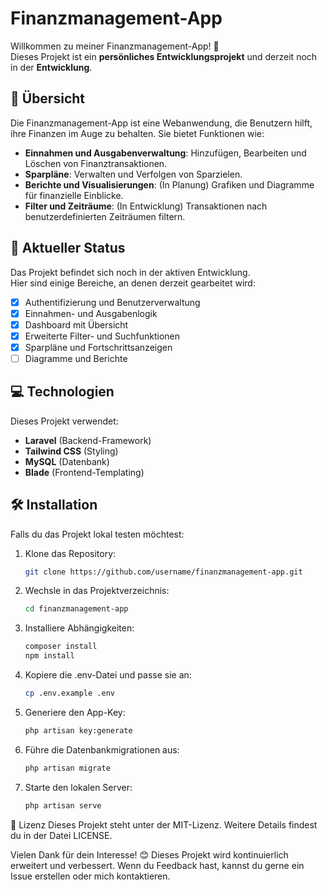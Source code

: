 # Finanzmanagement-App

Willkommen zu meiner Finanzmanagement-App! 🚀  
Dieses Projekt ist ein **persönliches Entwicklungsprojekt** und derzeit noch in der **Entwicklung**.

## 📌 Übersicht

Die Finanzmanagement-App ist eine Webanwendung, die Benutzern hilft, ihre Finanzen im Auge zu behalten. Sie bietet Funktionen wie:

- **Einnahmen und Ausgabenverwaltung**: Hinzufügen, Bearbeiten und Löschen von Finanztransaktionen.
- **Sparpläne**: Verwalten und Verfolgen von Sparzielen.
- **Berichte und Visualisierungen**: (In Planung) Grafiken und Diagramme für finanzielle Einblicke.
- **Filter und Zeiträume**: (In Entwicklung) Transaktionen nach benutzerdefinierten Zeiträumen filtern.

## 🚧 Aktueller Status

Das Projekt befindet sich noch in der aktiven Entwicklung.  
Hier sind einige Bereiche, an denen derzeit gearbeitet wird:

- [x] Authentifizierung und Benutzerverwaltung
- [x] Einnahmen- und Ausgabenlogik
- [x] Dashboard mit Übersicht
- [x] Erweiterte Filter- und Suchfunktionen
- [x] Sparpläne und Fortschrittsanzeigen
- [ ] Diagramme und Berichte

## 💻 Technologien

Dieses Projekt verwendet:

- **Laravel** (Backend-Framework)
- **Tailwind CSS** (Styling)
- **MySQL** (Datenbank)
- **Blade** (Frontend-Templating)

## 🛠️ Installation

Falls du das Projekt lokal testen möchtest:

1. Klone das Repository:
   ```bash
   git clone https://github.com/username/finanzmanagement-app.git
   
2. Wechsle in das Projektverzeichnis:
   ```bash
   cd finanzmanagement-app
   
3. Installiere Abhängigkeiten:
   ```bash
   composer install
   npm install

4. Kopiere die .env-Datei und passe sie an:
   ```bash
   cp .env.example .env

5. Generiere den App-Key:
   ```bash
   php artisan key:generate

6. Führe die Datenbankmigrationen aus:
    ```bash
   php artisan migrate

7. Starte den lokalen Server:
    ```bash
   php artisan serve

📜 Lizenz
Dieses Projekt steht unter der MIT-Lizenz. Weitere Details findest du in der Datei LICENSE.

Vielen Dank für dein Interesse! 😊 Dieses Projekt wird kontinuierlich erweitert und verbessert.
Wenn du Feedback hast, kannst du gerne ein Issue erstellen oder mich kontaktieren.



